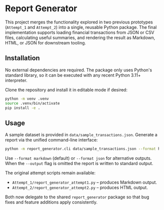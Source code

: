 # Report Generator

This project merges the functionality explored in two previous prototypes
(`Attempt_1` and `Attempt_2`) into a single, reusable Python package. The final
implementation supports loading financial transactions from JSON or CSV files,
calculating useful summaries, and rendering the result as Markdown, HTML, or
JSON for downstream tooling.

## Installation

No external dependencies are required. The package only uses Python's standard
library, so it can be executed with any recent Python 3.11+ interpreter.

Clone the repository and install it in editable mode if desired:

```bash
python -m venv .venv
source .venv/bin/activate
pip install -e .
```

## Usage

A sample dataset is provided in `data/sample_transactions.json`. Generate a
report via the unified command-line interface:

```bash
python -m report_generator.cli data/sample_transactions.json --format html --output report.html
```

Use `--format markdown` (default) or `--format json` for alternative outputs.
When the `--output` flag is omitted the report is written to standard output.

The original attempt scripts remain available:

- `Attempt_1/report_generator_attempt1.py` – produces Markdown output.
- `Attempt_2/report_generator_attempt2.py` – produces HTML output.

Both now delegate to the shared `report_generator` package so that bug fixes and
feature additions apply consistently.
